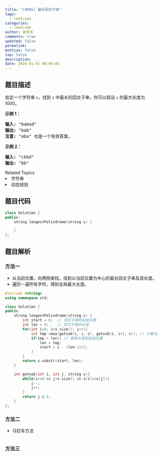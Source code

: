 ```yaml
---
title: "[0005] 最长回文子串"
tags:
  - leetcode
categories:
  - leetcode
author: 张学志
comments: true
updated: false
permalink:
mathjax: false
top: false
description: ...
date: 2020-01-01 00:00:05
---
```


## 题目描述

<p>给定一个字符串 <code>s</code>，找到 <code>s</code> 中最长的回文子串。你可以假设&nbsp;<code>s</code> 的最大长度为 1000。</p>

<p><strong>示例 1：</strong></p>

<pre><strong>输入:</strong> &quot;babad&quot;
<strong>输出:</strong> &quot;bab&quot;
<strong>注意:</strong> &quot;aba&quot; 也是一个有效答案。
</pre>

<p><strong>示例 2：</strong></p>

<pre><strong>输入:</strong> &quot;cbbd&quot;
<strong>输出:</strong> &quot;bb&quot;
</pre>
<div><div>Related Topics</div><div><li>字符串</li><li>动态规划</li></div></div>

## 题目代码

```cpp
class Solution {
public:
    string longestPalindrome(string s) {

    }
};
```

## 题目解析

### 方法一

* 从当前位置，向两侧查找，找到以当前位置为中心的最长回文子串及其长度。
* 遍历一遍所有字符，得到全局最大长度。

```cpp
#include <string>
using namespace std;

class Solution {
public:
    string longestPalindrome(string s) {
        int start = 0;  // 回文子串的起始位置
        int len = 0;    // 回文子串的长度
        for(int i=0; i<s.size(); i++){
            int tmp =max(getsub(i, i, s), getsub(i, i+1, s)); // 计算当前字符为中心的回文串最大长度
            if(tmp > len){ // 更新长度和起始位置
                len = tmp;
                start = i - (len-1)/2;
            }
        }
        return s.substr(start, len);
    }

    int getsub(int i, int j, string s){
        while(i>=0 && j<s.size() && s[i]==s[j]){
            i--;
            j++;
        }
        return j-i-1;
    }
};
```

### 方法二

* 马拉车方法

```cpp

```

### 方法三

```cpp

```

